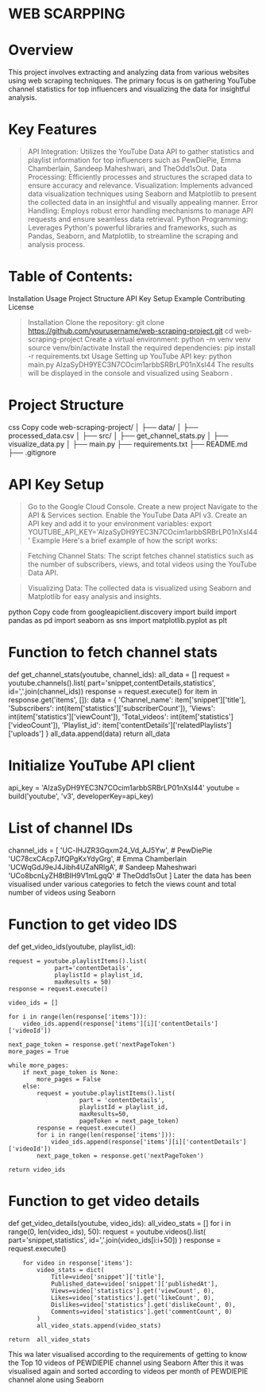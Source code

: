 # WEB SCARPPING 
# Overview
This project involves extracting and analyzing data from various websites using web scraping techniques. The primary focus is on gathering YouTube channel statistics for top influencers and visualizing the data for insightful analysis.

# Key Features
> API Integration: Utilizes the YouTube Data API to gather statistics and playlist information for top influencers such as PewDiePie, Emma Chamberlain, Sandeep Maheshwari, and TheOdd1sOut.
> Data Processing: Efficiently processes and structures the scraped data to ensure accuracy and relevance.
> Visualization: Implements advanced data visualization techniques using Seaborn and Matplotlib to present the collected data in an insightful and visually appealing manner.
> Error Handling: Employs robust error handling mechanisms to manage API requests and ensure seamless data retrieval.
> Python Programming: Leverages Python's powerful libraries and frameworks, such as Pandas, Seaborn, and Matplotlib, to streamline the scraping and analysis process.
# Table of Contents:
Installation
Usage
Project Structure
API Key Setup
Example
Contributing
License
> Installation
> Clone the repository:
git clone https://github.com/yourusername/web-scraping-project.git
cd web-scraping-project
> Create a virtual environment:
python -m venv venv
source venv/bin/activate 
> Install the required dependencies:
pip install -r requirements.txt
Usage
> Setting up  YouTube API key:
python main.py
AIzaSyDH9YEC3N7COcim1arbbSRBrLP01nXsI44
The results will be displayed in the console and visualized using Seaborn .
# Project Structure
css
Copy code
web-scraping-project/
│
├── data/
│   ├── processed_data.csv
│
├── src/
│   ├── get_channel_stats.py
│   ├── visualize_data.py
│
├── main.py
├── requirements.txt
├── README.md
├── .gitignore
# API Key Setup
> Go to the Google Cloud Console.
> Create a new project 
> Navigate to the API & Services section.
> Enable the YouTube Data API v3.
> Create an API key and add it to your environment variables:
> export YOUTUBE_API_KEY='AIzaSyDH9YEC3N7COcim1arbbSRBrLP01nXsI44' 
> Example
Here's a brief example of how the script works:

> Fetching Channel Stats:
The script fetches channel statistics such as the number of subscribers, views, and total videos using the YouTube Data API.

> Visualizing Data:
The collected data is visualized using Seaborn and Matplotlib for easy analysis and insights.

python
Copy code
from googleapiclient.discovery import build
import pandas as pd
import seaborn as sns
import matplotlib.pyplot as plt

# Function to fetch channel stats
def get_channel_stats(youtube, channel_ids):
    all_data = []
    request = youtube.channels().list(
        part='snippet,contentDetails,statistics',
        id=','.join(channel_ids))
    response = request.execute()
    for item in response.get('items', []):
        data = {
            'Channel_name': item['snippet']['title'],
            'Subscribers': int(item['statistics']['subscriberCount']),
            'Views': int(item['statistics']['viewCount']),
            'Total_videos': int(item['statistics']['videoCount']),
            'Playlist_id': item['contentDetails']['relatedPlaylists']['uploads']
        }
        all_data.append(data)
    return all_data

# Initialize YouTube API client
api_key = 'AIzaSyDH9YEC3N7COcim1arbbSRBrLP01nXsI44'
youtube = build('youtube', 'v3', developerKey=api_key)

# List of channel IDs
channel_ids = [
    'UC-lHJZR3Gqxm24_Vd_AJ5Yw',  # PewDiePie
    'UC78cxCAcp7JfQPgKxYdyGrg',  # Emma Chamberlain
    'UCWqGdJ9eJ4Jibh4UZaNRlgA',  # Sandeep Maheshwari
    'UCo8bcnLyZH8tBIH9V1mLgqQ'   # TheOdd1sOut
]
Later the data has been visualised under various categories to fetch the views count and total number of videos using Seaborn 
# Function to get video IDS 
def get_video_ids(youtube, playlist_id):

    request = youtube.playlistItems().list(
                 part='contentDetails',
                 playlistId = playlist_id,
                 maxResults = 50)
    response = request.execute()

    video_ids = []

    for i in range(len(response['items'])):
        video_ids.append(response['items'][i]['contentDetails']['videoId'])

    next_page_token = response.get('nextPageToken')
    more_pages = True

    while more_pages:
        if next_page_token is None:
            more_pages = False
        else:
            request = youtube.playlistItems().list(
                        part = 'contentDetails',
                        playlistId = playlist_id,
                        maxResults=50,
                        pageToken = next_page_token)
            response = request.execute()
            for i in range(len(response['items'])):
                video_ids.append(response['items'][i]['contentDetails']['videoId'])
            next_page_token = response.get('nextPageToken')

    return video_ids
# Function to get video details 
def get_video_details(youtube, video_ids):
    all_video_stats = []
    for i in range(0, len(video_ids), 50):
        request = youtube.videos().list(
            part='snippet,statistics',
            id=','.join(video_ids[i:i+50])
        )
        response = request.execute()

        for video in response['items']:
            video_stats = dict(
                Title=video['snippet']['title'],
                Published_date=video['snippet']['publishedAt'],
                Views=video['statistics'].get('viewCount', 0),
                Likes=video['statistics'].get('likeCount', 0),
                Dislikes=video['statistics'].get('dislikeCount', 0),
                Comments=video['statistics'].get('commentCount', 0)
            )
            all_video_stats.append(video_stats)

    return  all_video_stats
This wa later visualised according to the requirements of getting to know the Top 10 videos of PEWDIEPIE channel using Seaborn 
 After this it was visualised again and sorted according to videos per month of PEWDIEPIE channel alone using Seaborn   
